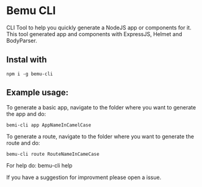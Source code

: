 # Bemu CLI
 CLI Tool to help you quickly generate a NodeJS app or components for it.
 This tool generated app and components with ExpressJS, Helmet and BodyParser.


## Instal with
    npm i -g bemu-cli

## Example usage:
To generate a basic app, navigate to the folder where you want to generate the app and do:

    bemi-cli app AppNameInCamelCase

To generate a route, navigate to the folder where you want to generate the route and do:

    bemu-cli route RouteNameInCameCase

For help do:
    bemu-cli help

If you have a suggestion for improvment please open a issue.